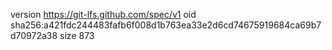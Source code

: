 version https://git-lfs.github.com/spec/v1
oid sha256:a421fdc244483fafb6f008d1b763ea33e2d6cd74675919684ca69b7d70972a38
size 873
